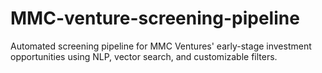 # MMC-venture-screening-pipeline
Automated screening pipeline for MMC Ventures' early-stage investment opportunities using NLP, vector search, and customizable filters.
